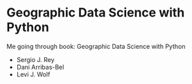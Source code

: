 # Geographic Data Science with Python


Me going through book: Geographic Data Science with Python

- Sergio J. Rey
- Dani Arribas-Bel
- Levi J. Wolf
